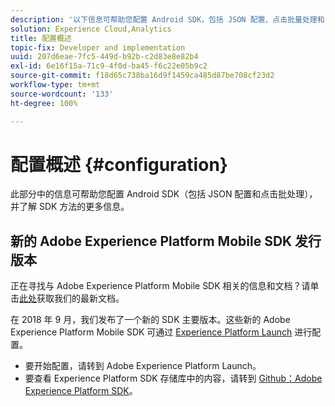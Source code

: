 ```yaml
---
description: '以下信息可帮助您配置 Android SDK，包括 JSON 配置、点击批量处理和 SDK 方法 '
solution: Experience Cloud,Analytics
title: 配置概述
topic-fix: Developer and implementation
uuid: 207d6eae-7fc5-449d-b92b-c2d83e8e82b4
exl-id: 6e16f15a-71c9-4f0d-ba45-f6c22e05b9c2
source-git-commit: f18d65c738ba16d9f1459ca485d87be708cf23d2
workflow-type: tm+mt
source-wordcount: '133'
ht-degree: 100%

---
```


# 配置概述 {#configuration}

此部分中的信息可帮助您配置 Android SDK（包括 JSON 配置和点击批处理），并了解 SDK 方法的更多信息。

## 新的 Adobe Experience Platform Mobile SDK 发行版本

正在寻找与 Adobe Experience Platform Mobile SDK 相关的信息和文档？请单击[此处](https://aep-sdks.gitbook.io/docs/)获取我们的最新文档。

在 2018 年 9 月，我们发布了一个新的 SDK 主要版本。这些新的 Adobe Experience Platform Mobile SDK 可通过 [Experience Platform Launch](https://www.adobe.com/cn/experience-platform/launch.html) 进行配置。

* 要开始配置，请转到 Adobe Experience Platform Launch。
* 要查看 Experience Platform SDK 存储库中的内容，请转到 [Github：Adobe Experience Platform SDK](https://github.com/Adobe-Marketing-Cloud/acp-sdks)。
